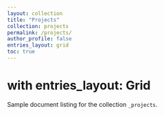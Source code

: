 ```yaml
---
layout: collection
title: "Projects"
collection: projects
permalink: /projects/
author_profile: false
entries_layout: grid
toc: true
---
```


# with entries_layout: Grid
Sample document listing for the collection `_projects`.
